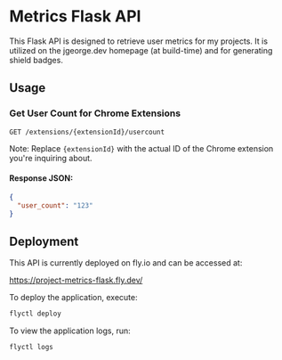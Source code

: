 # Metrics Flask API

This Flask API is designed to retrieve user metrics for my projects. It is utilized on the jgeorge.dev homepage (at build-time) and for generating shield badges.

## Usage

### Get User Count for Chrome Extensions

```
GET /extensions/{extensionId}/usercount
```

Note: Replace `{extensionId}` with the actual ID of the Chrome extension you're inquiring about.

#### Response JSON:

```json
{
  "user_count": "123"
}
```

## Deployment

This API is currently deployed on fly.io and can be accessed at:

https://project-metrics-flask.fly.dev/

To deploy the application, execute:

```bash
flyctl deploy
```

To view the application logs, run:

```bash
flyctl logs
```
